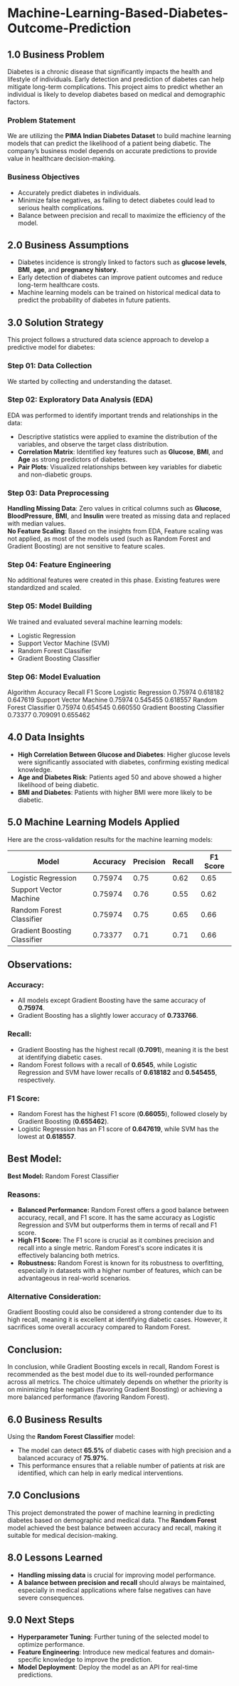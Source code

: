 <h1>Machine-Learning-Based-Diabetes-Outcome-Prediction</h1>

<h2>1.0 Business Problem</h2>
<p>
        Diabetes is a chronic disease that significantly impacts the health and lifestyle of individuals. Early detection and prediction of diabetes can help mitigate long-term complications. This project aims to predict whether an individual is likely to develop diabetes based on medical and demographic factors.
</p>

<h3>Problem Statement</h3>
<p>
        We are utilizing the <strong>PIMA Indian Diabetes Dataset</strong> to build machine learning models that can predict the likelihood of a patient being diabetic. The company’s business model depends on accurate predictions to provide value in healthcare decision-making.
</p>

<h3>Business Objectives</h3>
<ul>
        <li>Accurately predict diabetes in individuals.</li>
        <li>Minimize false negatives, as failing to detect diabetes could lead to serious health complications.</li>
        <li>Balance between precision and recall to maximize the efficiency of the model.</li>
</ul>

<h2>2.0 Business Assumptions</h2>
<ul>
        <li>Diabetes incidence is strongly linked to factors such as <strong>glucose levels</strong>, <strong>BMI</strong>, <strong>age</strong>, and <strong>pregnancy history</strong>.</li>
        <li>Early detection of diabetes can improve patient outcomes and reduce long-term healthcare costs.</li>
        <li>Machine learning models can be trained on historical medical data to predict the probability of diabetes in future patients.</li>
</ul>

<h2>3.0 Solution Strategy</h2>
<p>This project follows a structured data science approach to develop a predictive model for diabetes:</p>

<h3>Step 01: Data Collection</h3>
<p>We started by collecting and understanding the dataset.</p>

<h3>Step 02: Exploratory Data Analysis (EDA)</h3>
<p>EDA was performed to identify important trends and relationships in the data:</p>
<ul>
        <li> Descriptive statistics were applied to examine the distribution of the variables, and observe the target class distribution.</li>
        <li><strong>Correlation Matrix</strong>: Identified key features such as <strong>Glucose</strong>, <strong>BMI</strong>, and <strong>Age</strong> as strong predictors of diabetes.</li>
        <li><strong>Pair Plots</strong>: Visualized relationships between key variables for diabetic and non-diabetic groups.</li>
</ul>

<h3>Step 03: Data Preprocessing</h3>
<p>
        <strong>Handling Missing Data</strong>: Zero values in critical columns such as <strong>Glucose</strong>, <strong>BloodPressure</strong>, <strong>BMI</strong>, and <strong>Insulin</strong> were treated as missing data and replaced with median values.<br>
        <strong>No Feature Scaling</strong>: Based on the insights from EDA, Feature scaling was not applied, as most of the models used (such as Random Forest and Gradient Boosting) are not sensitive to feature scales.
</p>
<h3>Step 04: Feature Engineering</h3>
<p>No additional features were created in this phase. Existing features were standardized and scaled.</p>

<h3>Step 05: Model Building</h3>
<p>We trained and evaluated several machine learning models:</p>
<ul>
<li>Logistic Regression</li>
<li>Support Vector Machine (SVM)</li>
<li>Random Forest Classifier</li>
<li>Gradient Boosting Classifier</li>
</ul>

<h3>Step 06: Model Evaluation</h3>
<thead>
<tr>
<th>Algorithm</th>
<th>Accuracy</th>
 <th>Recall</th>
<th>F1 Score</th>
</tr>
</thead>
<tbody>
<tr>
<td>Logistic Regression</td>
<td>0.75974</td>
<td>0.618182</td>
<td>0.647619</td>
</tr>
<tr>
<td>Support Vector Machine</td>
<td>0.75974</td>
<td>0.545455</td>
<td>0.618557</td>
</tr>
<tr>
<td>Random Forest Classifier</td>
<td>0.75974</td>
<td>0.654545</td>
<td>0.660550</td>
</tr>
<tr>
                <td>Gradient Boosting Classifier</td>
                <td>0.73377</td>
                <td>0.709091</td>
                <td>0.655462</td>
</tr>
</tbody>
</table>

<h2>4.0 Data Insights</h2>
<ul>
        <li><strong>High Correlation Between Glucose and Diabetes</strong>: Higher glucose levels were significantly associated with diabetes, confirming existing medical knowledge.</li>
        <li><strong>Age and Diabetes Risk</strong>: Patients aged 50 and above showed a higher likelihood of being diabetic.</li>
        <li><strong>BMI and Diabetes</strong>: Patients with higher BMI were more likely to be diabetic.</li>
</ul>

<h2>5.0 Machine Learning Models Applied</h2>
<p>Here are the cross-validation results for the machine learning models:</p>

<table>
        <thead>
            <tr>
                <th>Model</th>
                <th>Accuracy</th>
                <th>Precision</th>
                <th>Recall</th>
                <th>F1 Score</th>
            </tr>
        </thead>
        <tbody>
            <tr>
                <td>Logistic Regression</td>
                <td>0.75974</td>
                <td>0.75</td>
                <td>0.62</td>
                <td>0.65</td>
            </tr>
            <tr>
                <td>Support Vector Machine</td>
                <td>0.75974</td>
                <td>0.76</td>
                <td>0.55</td>
                <td>0.62</td>
            </tr>
            <tr>
                <td>Random Forest Classifier</td>
                <td>0.75974</td>
                <td>0.75</td>
                <td>0.65</td>
                <td>0.66</td>
            </tr>
            <tr>
                <td>Gradient Boosting Classifier</td>
                <td>0.73377</td>
                <td>0.71</td>
                <td>0.71</td>
                <td>0.66</td>
            </tr>
        </tbody>
</table>
<h2>Observations:</h2>

<h3>Accuracy:</h3>
<ul>
    <li>All models except Gradient Boosting have the same accuracy of <strong>0.75974</strong>.</li>
    <li>Gradient Boosting has a slightly lower accuracy of <strong>0.733766</strong>.</li>
</ul>

<h3>Recall:</h3>
<ul>
    <li>Gradient Boosting has the highest recall (<strong>0.7091</strong>), meaning it is the best at identifying diabetic cases.</li>
    <li>Random Forest follows with a recall of <strong>0.6545</strong>, while Logistic Regression and SVM have lower recalls of <strong>0.618182</strong> and <strong>0.545455</strong>, respectively.</li>
</ul>

<h3>F1 Score:</h3>
<ul>
    <li>Random Forest has the highest F1 score (<strong>0.66055</strong>), followed closely by Gradient Boosting (<strong>0.655462</strong>).</li>
    <li>Logistic Regression has an F1 score of <strong>0.647619</strong>, while SVM has the lowest at <strong>0.618557</strong>.</li>
</ul>

<h2>Best Model:</h2>
<p><strong>Best Model:</strong> Random Forest Classifier</p>

<h3>Reasons:</h3>
<ul>
    <li><strong>Balanced Performance:</strong> Random Forest offers a good balance between accuracy, recall, and F1 score. It has the same accuracy as Logistic Regression and SVM but outperforms them in terms of recall and F1 score.</li>
    <li><strong>High F1 Score:</strong> The F1 score is crucial as it combines precision and recall into a single metric. Random Forest's score indicates it is effectively balancing both metrics.</li>
    <li><strong>Robustness:</strong> Random Forest is known for its robustness to overfitting, especially in datasets with a higher number of features, which can be advantageous in real-world scenarios.</li>
</ul>

<h3>Alternative Consideration:</h3>
<p>Gradient Boosting could also be considered a strong contender due to its high recall, meaning it is excellent at identifying diabetic cases. However, it sacrifices some overall accuracy compared to Random Forest.</p>

<h2>Conclusion:</h2>
<p>In conclusion, while Gradient Boosting excels in recall, Random Forest is recommended as the best model due to its well-rounded performance across all metrics. The choice ultimately depends on whether the priority is on minimizing false negatives (favoring Gradient Boosting) or achieving a more balanced performance (favoring Random Forest).</p>

<h2>6.0 Business Results</h2>
<p>
        Using the <strong>Random Forest Classifier</strong> model:
</p>
<ul>
        <li>The model can detect <strong>65.5%</strong> of diabetic cases with high precision and a balanced accuracy of <strong>75.97%</strong>.</li>
        <li>This performance ensures that a reliable number of patients at risk are identified, which can help in early medical interventions.</li>
</ul>

<h2>7.0 Conclusions</h2>
<p>
        This project demonstrated the power of machine learning in predicting diabetes based on demographic and medical data. The <strong>Random Forest</strong> model achieved the best balance between accuracy and recall, making it suitable for medical decision-making.
</p>

<h2>8.0 Lessons Learned</h2>
<ul>
        <li><strong>Handling missing data</strong> is crucial for improving model performance.</li>
        <li><strong>A balance between precision and recall</strong> should always be maintained, especially in medical applications where false negatives can have severe consequences.</li>
</ul>

<h2>9.0 Next Steps</h2>
<ul>
        <li><strong>Hyperparameter Tuning</strong>: Further tuning of the selected model to optimize performance.</li>
        <li><strong>Feature Engineering</strong>: Introduce new medical features and domain-specific knowledge to improve the prediction.</li>
        <li><strong>Model Deployment</strong>: Deploy the model as an API for real-time predictions.</li>
</ul>
